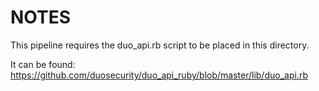 # NOTES

This pipeline requires the duo_api.rb script to be placed in this directory.

It can be found: https://github.com/duosecurity/duo_api_ruby/blob/master/lib/duo_api.rb